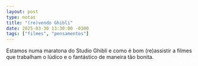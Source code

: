 ```yaml
---
layout: post
type: notas
title: "(re)vendo Ghibli"
date: 2025-03-30 13:30:00 -0300
tags: ["filmes", "pensamentos"]
---
```

Estamos numa maratona do Studio Ghibli e como é bom (re)assistir a filmes que trabalham o lúdico e o fantástico de maneira tão bonita.